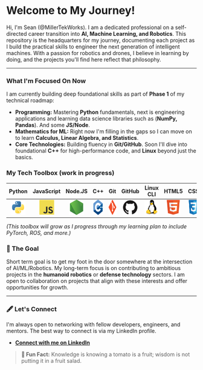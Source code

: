 # Welcome to My Journey!

Hi, I'm Sean (@MillerTekWorks). I am a dedicated professional on a self-directed career transition into **AI, Machine Learning, and Robotics**. This repository is the headquarters for my journey, documenting each project as I build the practical skills to engineer the next generation of intelligent machines. With a passion for robotics and drones, I believe in learning by doing, and the projects you'll find here reflect that philosophy.

---

### What I'm Focused On Now

I am currently building deep foundational skills as part of **Phase 1** of my technical roadmap:

* **Programming:** Mastering **Python** fundamentals, next is engineering applications and learning data science libraries such as (**NumPy, Pandas**). And some **JS/Node**.
* **Mathematics for ML:** Right now I'm filling in the gaps so I can move on to learn **Calculus, Linear Algebra, and Statistics**.
* **Core Technologies:** Building fluency in **Git/GitHub**. Soon I'll dive into foundational **C++** for high-performance code, and **Linux** beyond just the basics. 

### My Tech Toolbox (work in progress)

| Python | JavaScript | Node.JS | C++ | Git | GitHub | Linux CLI | HTML5 | CSS |
| :---: | :---: | :---: | :---: | :---: | :---: | :---: | :---: | :---: |
| <img src="https://raw.githubusercontent.com/devicons/devicon/master/icons/python/python-original.svg" alt="Python" width="40" height="40"/> | <img src="https://raw.githubusercontent.com/devicons/devicon/master/icons/javascript/javascript-original.svg" alt="JavaScript" width="40" height="40"/> | <img src="https://raw.githubusercontent.com/devicons/devicon/master/icons/nodejs/nodejs-original.svg" alt="Node.JS" width="40" height="40"/> | <img src="https://raw.githubusercontent.com/devicons/devicon/master/icons/cplusplus/cplusplus-original.svg" alt="C++" width="40" height="40"/> | <img src="https://raw.githubusercontent.com/devicons/devicon/master/icons/git/git-original.svg" alt="Git" width="40" height="40"/> | <img src="https://raw.githubusercontent.com/devicons/devicon/master/icons/github/github-original.svg" alt="GitHub" width="40" height="40"/> | <img src="https://raw.githubusercontent.com/devicons/devicon/master/icons/linux/linux-original.svg" alt="Linux" width="40" height="40"/> | <img src="https://raw.githubusercontent.com/devicons/devicon/master/icons/html5/html5-original.svg" alt="HTML5" width="40" height="40"/> | <img src="https://raw.githubusercontent.com/devicons/devicon/master/icons/css3/css3-original.svg" alt="CSS" width="40" height="40"/> |

*(This toolbox will grow as I progress through my learning plan to include PyTorch, ROS, and more.)*

### :robot: The Goal

Short term goal is to get my foot in the door somewhere at the intersection of AI/ML/Robotics. My long-term focus is on contributing to ambitious projects in the **humanoid robotics** or **defense technology** sectors. I am open to collaboration on projects that align with these interests and offer opportunities for growth.

---

### :fountain_pen: Let's Connect

I'm always open to networking with fellow developers, engineers, and mentors. The best way to connect is via my LinkedIn profile.

* **[Connect with me on LinkedIn](https://www.linkedin.com/in/the-seanmiller/)**

> **:tomato: Fun Fact:** Knowledge is knowing a tomato is a fruit; wisdom is not putting it in a fruit salad.

